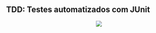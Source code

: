## TDD: Testes automatizados com JUnit

<div align="center">
<img src="https://i.imgur.com/SQhhHIE.jpg">
</div>